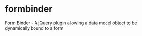 # formbinder
Form Binder - A jQuery plugin allowing a data model object to be dynamically bound to a form
